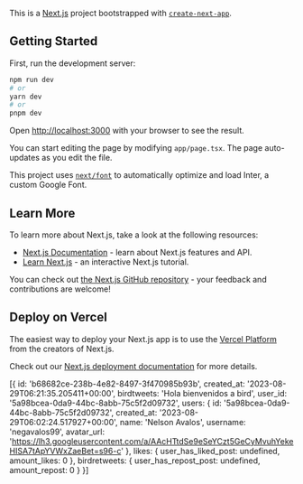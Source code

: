 This is a [Next.js](https://nextjs.org/) project bootstrapped with [`create-next-app`](https://github.com/vercel/next.js/tree/canary/packages/create-next-app).

## Getting Started

First, run the development server:

```bash
npm run dev
# or
yarn dev
# or
pnpm dev
```

Open [http://localhost:3000](http://localhost:3000) with your browser to see the result.

You can start editing the page by modifying `app/page.tsx`. The page auto-updates as you edit the file.

This project uses [`next/font`](https://nextjs.org/docs/basic-features/font-optimization) to automatically optimize and load Inter, a custom Google Font.

## Learn More

To learn more about Next.js, take a look at the following resources:

- [Next.js Documentation](https://nextjs.org/docs) - learn about Next.js features and API.
- [Learn Next.js](https://nextjs.org/learn) - an interactive Next.js tutorial.

You can check out [the Next.js GitHub repository](https://github.com/vercel/next.js/) - your feedback and contributions are welcome!

## Deploy on Vercel

The easiest way to deploy your Next.js app is to use the [Vercel Platform](https://vercel.com/new?utm_medium=default-template&filter=next.js&utm_source=create-next-app&utm_campaign=create-next-app-readme) from the creators of Next.js.

Check out our [Next.js deployment documentation](https://nextjs.org/docs/deployment) for more details.

[{
    id: 'b68682ce-238b-4e82-8497-3f470985b93b',
    created_at: '2023-08-29T06:21:35.205411+00:00',
    birdtweets: 'Hola bienvenidos a bird',
    user_id: '5a98bcea-0da9-44bc-8abb-75c5f2d09732',
    users: {
      id: '5a98bcea-0da9-44bc-8abb-75c5f2d09732',
      created_at: '2023-08-29T06:02:24.517927+00:00',
      name: 'Nelson Avalos',
      username: 'negavalos99',
      avatar_url: 'https://lh3.googleusercontent.com/a/AAcHTtdSe9eSeYCzt5GeCyMvuhYekeHISA7tApYVWxZaeBet=s96-c'
    },
    likes: { user_has_liked_post: undefined, amount_likes: 0 },
    birdretweets: { user_has_repost_post: undefined, amount_repost: 0 }
}]
